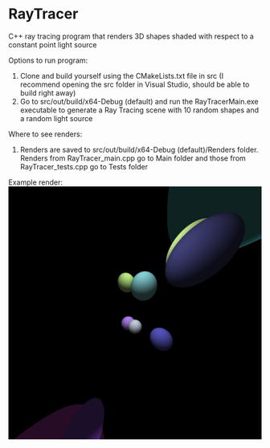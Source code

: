 # RayTracer
C++ ray tracing program that renders 3D shapes shaded with respect to a constant point light source

Options to run program:
1. Clone and build yourself using the CMakeLists.txt file in src (I recommend opening the src folder in Visual Studio, should be able to build right away)
2. Go to src/out/build/x64-Debug (default) and run the RayTracerMain.exe executable to generate a Ray Tracing scene with 10 random shapes and a random light source

Where to see renders:
1. Renders are saved to src/out/build/x64-Debug (default)/Renders folder. Renders from RayTracer_main.cpp go to Main folder and those from RayTracer_tests.cpp go to Tests folder

Example render:
![ray tracing render](https://github.com/DstoverVT/RayTracer/blob/master/src/out/build/x64-Debug%20(default)/Renders/Main/raytracing_scene_random2.png)
